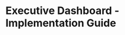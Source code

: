 <!-- Optimized: 2025-10-06 -->
<!-- RPM: 1.6.2.1.1.6.2.1_EXECUTIVE_DASHBOARD_20251006 -->
<!-- Session: E2E RPM DNA Application -->
<!-- AOM: RND (Reggie & Dro) -->
<!-- COI: TECHNOLOGY -->
<!-- RPM: HIGH -->
<!-- ACTION: BUILD -->

# Executive Dashboard - Implementation Guide
